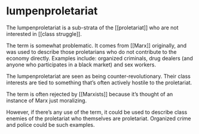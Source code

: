 # lumpenproletariat

The lumpenproletariat is a sub-strata of the [[proletariat]] who are not interested in [[class struggle]].

The term is somewhat problematic. It comes from [[Marx]] originally, and was used to describe those proletarians who do not contribute to the economy directly. Examples include: organized criminals, drug dealers (and anyone who participates in a black market) and sex workers.

The lumpenproletariat are seen as being counter-revolutionary. Their class interests are tied to something that&rsquo;s often actively hostile to the proletariat.

The term is often rejected by [[Marxists]] because it&rsquo;s thought of an instance of Marx just moralizing.

However, if there&rsquo;s any use of the term, it could be used to describe class enemies of the proletariat who themselves are proletariat. Organized crime and police could be such examples.

